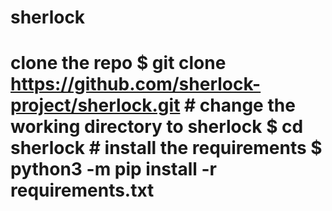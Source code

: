 # sherlock
# clone the repo $ git clone https://github.com/sherlock-project/sherlock.git  # change the working directory to sherlock $ cd sherlock  # install the requirements $ python3 -m pip install -r requirements.txt
